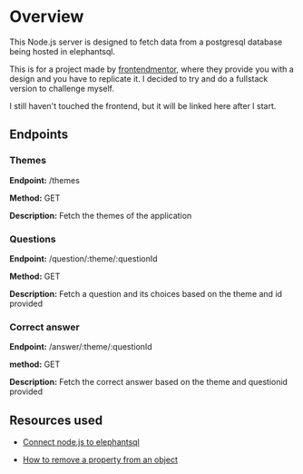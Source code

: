 # Overview
This Node.js server is designed to fetch data from a postgresql database being hosted in elephantsql. 

This is for a project made by [frontendmentor](https://www.frontendmentor.io/challenges/frontend-quiz-app-BE7xkzXQnU), where they provide you with a design and you have to replicate it. I decided to try and do a fullstack version to challenge myself.

I still haven't touched the frontend, but it will be linked here after I start.

## Endpoints
### Themes
**Endpoint:** /themes

**Method:** GET

**Description:** Fetch the themes of the application

### Questions
**Endpoint:** /question/:theme/:questionId

**Method:** GET

**Description:** Fetch a question and its choices based on the theme and id provided

### Correct answer
**Endpoint:** /answer/:theme/:questionId

**method:** GET

**Description:** Fetch the correct answer based on the theme and questionid provided


## Resources used
- [Connect node.js to elephantsql](https://katydonoghue.medium.com/setting-up-a-node-express-application-with-a-postgres-database-using-elephantsql-postico-93b728e51f09)

- [How to remove a property from an object](https://futurestud.io/tutorials/how-to-delete-a-key-from-an-object-in-javascript-or-node-js#:~:text=Use%20Destructuring%20to%20Delete%20a,want%20in%20the%20new%20one.)
